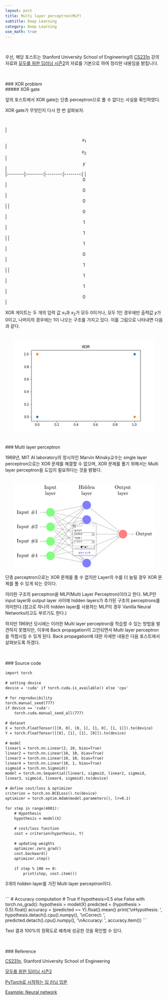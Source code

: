 ```yaml
---
layout: post
title: Multi layer perceptron(MLP)
subtitle: Deep Learning
category: Deep Learning
use_math: true
---
```


<br>

우선, 해당 포스트는 Stanford University School of Engineering의 [CS231n](https://www.youtube.com/watch?v=_JB0AO7QxSA&list=PLC1qU-LWwrF64f4QKQT-Vg5Wr4qEE1Zxk&index=7) 강의자료와 [모두를 위한 딥러닝 시즌2](https://deeplearningzerotoall.github.io/season2/lec_pytorch.html)의 자료를 기본으로 하여 정리한 내용임을 밝힙니다.


<br>
<br>
### XOR problem

<br>
##### XOR gate

앞의 포스트에서 XOR gate는 단층 perceptron으로 풀 수 없다는 사실을 확인하였다.

XOR gate가 무엇인지 다시 한 번 살펴보자.

<br>

|  <center> $x_1$ </center> |  <center> $x_2$</center> | <center> $y$</center> |  
|:--------|:--------:|--------:|--------:|
| <center>  0 </center> | <center> 0 </center> | <center> 0 </center> |
| <center>  0 </center> | <center> 1 </center> | <center> 1 </center> |
| <center>  1 </center> | <center> 0 </center> | <center> 1 </center> |
| <center>  1 </center> | <center> 1 </center> | <center> 0 </center> |

XOR 게이트는 두 개의 입력 값 $x_1$과 $x_2$가 모두 0이거나, 모두 1인 경우에만 출력값 $y$가 0이고, 나머지의 경우에는 1이 나오는 구조를 가지고 있다. 이를 그림으로 나타내면 다음과 같다.

<br>

<center><img src = '/post_img/200106/image3.png' width="450"/></center>



<br>
<br>
### Multi layer perceptron

1969년, MIT AI laboratory의 창시자인 Marvin Minsky교수는 single layer perceptron으로는 XOR 문제를 해결할 수 없으며, XOR 문제를 풀기 위해서는 Multi layer perceptron을 도입이 필요하다는 것을 밝혔다.

<br>

<center><img src = '/post_img/200106/image6.png' width="450"/></center>


단층 perceptron으로는 XOR 문제를 풀 수 없지만 Layer의 수를 더 늘릴 경우 XOR 문제를 풀 수 있게 되는 것이다.

이러한 구조의 perceptron을 MLP(Multi Layer Perceptron)이라고 한다. MLP란 input layer와 output layer 사이에 hidden layers가 추가된 구조의 perceptrons를 의미한다.(참고로 하나의 hidden layer를 사용하는 MLP의 경우 Vanilla Neural Networks라고도 부르기도 한다.)

하지만 1969년 당시에는 이러한 Multi layer perceptron을 학습할 수 있는 방법을 발견하지 못했지만, 이후에 Back propagation이 고안되면서 Multi layer perceptron을 적합시킬 수 있게 된다. Back propagation에 대한 자세한 내용은 다음 포스트에서 살펴보도록 하겠다.

<br>
<br>
### Source code

```
import torch

# setting device
device = 'cuda' if torch.cuda.is_available() else 'cpu'

# for reproducibility
torch.manual_seed(777)
if device == 'cuda':
    torch.cuda.manual_seed_all(777)

# dataset
X = torch.FloatTensor([[0, 0], [0, 1], [1, 0], [1, 1]]).to(device)
Y = torch.FloatTensor([[0], [1], [1], [0]]).to(device)

# model
linear1 = torch.nn.Linear(2, 10, bias=True)
linear2 = torch.nn.Linear(10, 10, bias=True)
linear3 = torch.nn.Linear(10, 10, bias=True)
linear4 = torch.nn.Linear(10, 1, bias=True)
sigmoid = torch.nn.Sigmoid()
model = torch.nn.Sequential(linear1, sigmoid, linear2, sigmoid, linear3, sigmoid, linear4, sigmoid).to(device)

# define cost/loss & optimizer
criterion = torch.nn.BCELoss().to(device)
optimizer = torch.optim.Adam(model.parameters(), lr=0.1)

for step in range(4001):
    # Hypothesis
    hypothesis = model(X)

    # cost/loss function
    cost = criterion(hypothesis, Y)

    # updating weights
    optimizer.zero_grad()
    cost.backward()
    optimizer.step()

    if step % 100 == 0:
        print(step, cost.item())
```

3개의 hidden layer를 가진 Multi layer perceptron이다.

<br>
```
# Accuracy computation
# True if hypothesis>0.5 else False
with torch.no_grad():
    hypothesis = model(X)
    predicted = (hypothesis > 0.5).float()
    accuracy = (predicted == Y).float().mean()
    print('\nHypothesis: ', hypothesis.detach().cpu().numpy(), '\nCorrect: ', predicted.detach().cpu().numpy(), '\nAccuracy: ', accuracy.item())
```

Test 결과 100%의 정확도로 예측에 성공한 것을 확인할 수 있다.

<br>
<br>
### Reference

[CS231n](https://www.youtube.com/watch?v=vT1JzLTH4G4&list=PLC1qU-LWwrF64f4QKQT-Vg5Wr4qEE1Zxk), Stanford University School of Engineering

[모두를 위한 딥러닝 시즌2](https://deeplearningzerotoall.github.io/season2/lec_pytorch.html)

[PyTorch로 시작하는 딥 러닝 입문](https://wikidocs.net/60680)

[Example: Neural network](http://www.texample.net/tikz/examples/neural-network/)
